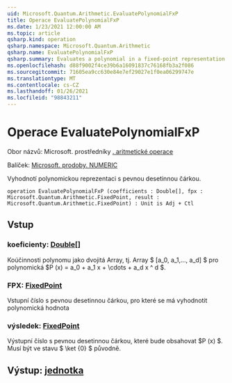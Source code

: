 ```yaml
---
uid: Microsoft.Quantum.Arithmetic.EvaluatePolynomialFxP
title: Operace EvaluatePolynomialFxP
ms.date: 1/23/2021 12:00:00 AM
ms.topic: article
qsharp.kind: operation
qsharp.namespace: Microsoft.Quantum.Arithmetic
qsharp.name: EvaluatePolynomialFxP
qsharp.summary: Evaluates a polynomial in a fixed-point representation.
ms.openlocfilehash: d88f9002f4ce39b6a16091837c76168fb3a2f086
ms.sourcegitcommit: 71605ea9cc630e84e7ef29027e1f0ea06299747e
ms.translationtype: MT
ms.contentlocale: cs-CZ
ms.lasthandoff: 01/26/2021
ms.locfileid: "98843211"
---
```

# <a name="evaluatepolynomialfxp-operation"></a>Operace EvaluatePolynomialFxP

Obor názvů: Microsoft. prostředníky [. aritmetické operace](xref:Microsoft.Quantum.Arithmetic)

Balíček: [Microsoft. prodoby. NUMERIC](https://nuget.org/packages/Microsoft.Quantum.Numerics)


Vyhodnotí polynomickou reprezentaci s pevnou desetinnou čárkou.

```qsharp
operation EvaluatePolynomialFxP (coefficients : Double[], fpx : Microsoft.Quantum.Arithmetic.FixedPoint, result : Microsoft.Quantum.Arithmetic.FixedPoint) : Unit is Adj + Ctl
```


## <a name="input"></a>Vstup

### <a name="coefficients--double"></a>koeficienty: [Double](xref:microsoft.quantum.lang-ref.double)[]

Koúčinnosti polynomu jako dvojitá Array, tj. Array $ [a_0, a_1,..., a_d] $ pro polynomická $P (x) = a_0 + a_1 x + \cdots + a_d x ^ d $.


### <a name="fpx--fixedpoint"></a>FPX: [FixedPoint](xref:Microsoft.Quantum.Arithmetic.FixedPoint)

Vstupní číslo s pevnou desetinnou čárkou, pro které se má vyhodnotit polynomická hodnota


### <a name="result--fixedpoint"></a>výsledek: [FixedPoint](xref:Microsoft.Quantum.Arithmetic.FixedPoint)

Výstupní číslo s pevnou desetinnou čárkou, které bude obsahovat $P (x) $. Musí být ve stavu $ \ket {0} $ původně.



## <a name="output--unit"></a>Výstup: [jednotka](xref:microsoft.quantum.lang-ref.unit)

